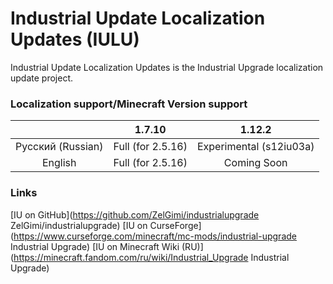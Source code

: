 # Industrial Update Localization Updates (IULU)
Industrial Update Localization Updates is the Industrial Upgrade localization update project. 

### Localization support/Minecraft Version support

|                   | 1.7.10            | 1.12.2 
| :---------------: |:-----------------:| :---------------------:
| Русский (Russian) | Full (for 2.5.16) | Experimental (s12iu03a)
| English           | Full (for 2.5.16) | Coming Soon


### Links
[IU on GitHub](https://github.com/ZelGimi/industrialupgrade ZelGimi/industrialupgrade)
[IU on CurseForge](https://www.curseforge.com/minecraft/mc-mods/industrial-upgrade Industrial Upgrade)
[IU on Minecraft Wiki (RU)](https://minecraft.fandom.com/ru/wiki/Industrial_Upgrade Industrial Upgrade)